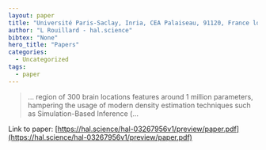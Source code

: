 ```yaml
---
layout: paper
title: "Université Paris-Saclay, Inria, CEA Palaiseau, 91120, France louis. rouillard-odera@ inria. fr"
author: "L Rouillard - hal.science"
bibtex: "None"
hero_title: "Papers"
categories:
  - Uncategorized
tags:
  - paper
---
```

>… region of 300 brain locations features around 1 million parameters, hampering the usage of modern density estimation techniques such as Simulation-Based Inference (…

Link to paper: [https://hal.science/hal-03267956v1/preview/paper.pdf](https://hal.science/hal-03267956v1/preview/paper.pdf)



